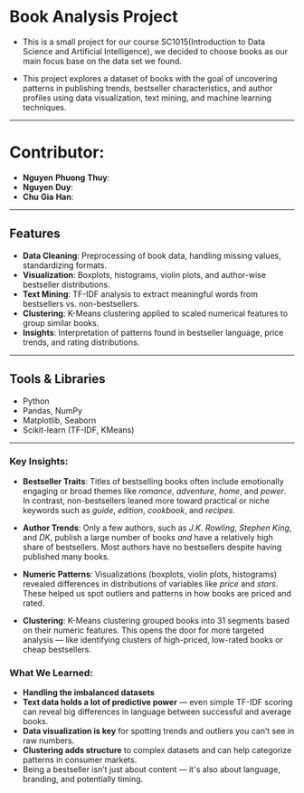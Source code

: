 # Book Analysis Project
- This is a small project for our course SC1015(Introduction to Data Science and Artificial Intelligence), we decided to choose books as our main focus base on the data set we found. 

- This project explores a dataset of books with the goal of uncovering patterns in publishing trends, bestseller characteristics, and author profiles using data visualization, text mining, and machine learning techniques.

---

# Contributor:

- **Nguyen** **Phuong** **Thuy**: 
- **Nguyen** **Duy**:
- **Chu** **Gia** **Han**:

---

## Features

- **Data Cleaning**: Preprocessing of book data, handling missing values, standardizing formats.
-  **Visualization**: Boxplots, histograms, violin plots, and author-wise bestseller distributions.
-  **Text Mining**: TF-IDF analysis to extract meaningful words from bestsellers vs. non-bestsellers.
-  **Clustering**: K-Means clustering applied to scaled numerical features to group similar books.
-  **Insights**: Interpretation of patterns found in bestseller language, price trends, and rating distributions.

---

## Tools & Libraries

- Python
- Pandas, NumPy
- Matplotlib, Seaborn
- Scikit-learn (TF-IDF, KMeans)

---

### Key Insights:

- **Bestseller Traits**: Titles of bestselling books often include emotionally engaging or broad themes like *romance*, *adventure*, *home*, and *power*. In contrast, non-bestsellers leaned more toward practical or niche keywords such as *guide*, *edition*, *cookbook*, and *recipes*.
  
- **Author Trends**: Only a few authors, such as *J.K. Rowling*, *Stephen King*, and *DK*, publish a large number of books *and* have a relatively high share of bestsellers. Most authors have no bestsellers despite having published many books.

- **Numeric Patterns**: Visualizations (boxplots, violin plots, histograms) revealed differences in distributions of variables like *price* and *stars*. These helped us spot outliers and patterns in how books are priced and rated.

- **Clustering**: K-Means clustering grouped books into 31 segments based on their numeric features. This opens the door for more targeted analysis — like identifying clusters of high-priced, low-rated books or cheap bestsellers.

###  What We Learned:
- **Handling the imbalanced datasets**
- **Text data holds a lot of predictive power** — even simple TF-IDF scoring can reveal big differences in language between successful and average books.
- **Data visualization is key** for spotting trends and outliers you can’t see in raw numbers.
- **Clustering adds structure** to complex datasets and can help categorize patterns in consumer markets.
- Being a bestseller isn’t just about content — it's also about language, branding, and potentially timing.




